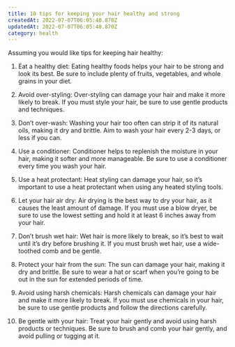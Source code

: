 ```yaml
---
title: 10 tips for keeping your hair healthy and strong
createdAt: 2022-07-07T06:05:40.870Z
updatedAt: 2022-07-07T06:05:40.870Z
category: health
---
```


Assuming you would like tips for keeping hair healthy: 

1. Eat a healthy diet: Eating healthy foods helps your hair to be strong and look its best. Be sure to include plenty of fruits, vegetables, and whole grains in your diet.

2. Avoid over-styling: Over-styling can damage your hair and make it more likely to break. If you must style your hair, be sure to use gentle products and techniques.

3. Don’t over-wash: Washing your hair too often can strip it of its natural oils, making it dry and brittle. Aim to wash your hair every 2-3 days, or less if you can.

4. Use a conditioner: Conditioner helps to replenish the moisture in your hair, making it softer and more manageable. Be sure to use a conditioner every time you wash your hair.

5. Use a heat protectant: Heat styling can damage your hair, so it’s important to use a heat protectant when using any heated styling tools.

6. Let your hair air dry: Air drying is the best way to dry your hair, as it causes the least amount of damage. If you must use a blow dryer, be sure to use the lowest setting and hold it at least 6 inches away from your hair.

7. Don’t brush wet hair: Wet hair is more likely to break, so it’s best to wait until it’s dry before brushing it. If you must brush wet hair, use a wide-toothed comb and be gentle.

8. Protect your hair from the sun: The sun can damage your hair, making it dry and brittle. Be sure to wear a hat or scarf when you’re going to be out in the sun for extended periods of time.

9. Avoid using harsh chemicals: Harsh chemicals can damage your hair and make it more likely to break. If you must use chemicals in your hair, be sure to use gentle products and follow the directions carefully.

10. Be gentle with your hair: Treat your hair gently and avoid using harsh products or techniques. Be sure to brush and comb your hair gently, and avoid pulling or tugging at it.
